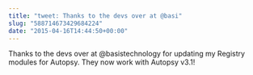 ```yaml
---
title: "tweet: Thanks to the devs over at @basi"
slug: "588714673429684224"
date: "2015-04-16T14:44:50+00:00"
---
```

Thanks to the devs over at @basistechnology for updating my Registry modules for Autopsy. They now work with Autopsy v3.1!